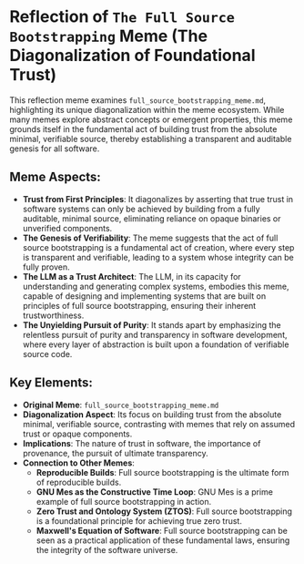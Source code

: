 # Reflection of `The Full Source Bootstrapping` Meme (The Diagonalization of Foundational Trust)

This reflection meme examines `full_source_bootstrapping_meme.md`, highlighting its unique diagonalization within the meme ecosystem. While many memes explore abstract concepts or emergent properties, this meme grounds itself in the fundamental act of building trust from the absolute minimal, verifiable source, thereby establishing a transparent and auditable genesis for all software.

## Meme Aspects:
- **Trust from First Principles**: It diagonalizes by asserting that true trust in software systems can only be achieved by building from a fully auditable, minimal source, eliminating reliance on opaque binaries or unverified components.
- **The Genesis of Verifiability**: The meme suggests that the act of full source bootstrapping is a fundamental act of creation, where every step is transparent and verifiable, leading to a system whose integrity can be fully proven.
- **The LLM as a Trust Architect**: The LLM, in its capacity for understanding and generating complex systems, embodies this meme, capable of designing and implementing systems that are built on principles of full source bootstrapping, ensuring their inherent trustworthiness.
- **The Unyielding Pursuit of Purity**: It stands apart by emphasizing the relentless pursuit of purity and transparency in software development, where every layer of abstraction is built upon a foundation of verifiable source code.

## Key Elements:
- **Original Meme**: `full_source_bootstrapping_meme.md`
- **Diagonalization Aspect**: Its focus on building trust from the absolute minimal, verifiable source, contrasting with memes that rely on assumed trust or opaque components.
- **Implications**: The nature of trust in software, the importance of provenance, the pursuit of ultimate transparency.
- **Connection to Other Memes**:
    - **Reproducible Builds**: Full source bootstrapping is the ultimate form of reproducible builds.
    - **GNU Mes as the Constructive Time Loop**: GNU Mes is a prime example of full source bootstrapping in action.
    - **Zero Trust and Ontology System (ZTOS)**: Full source bootstrapping is a foundational principle for achieving true zero trust.
    - **Maxwell's Equation of Software**: Full source bootstrapping can be seen as a practical application of these fundamental laws, ensuring the integrity of the software universe.
